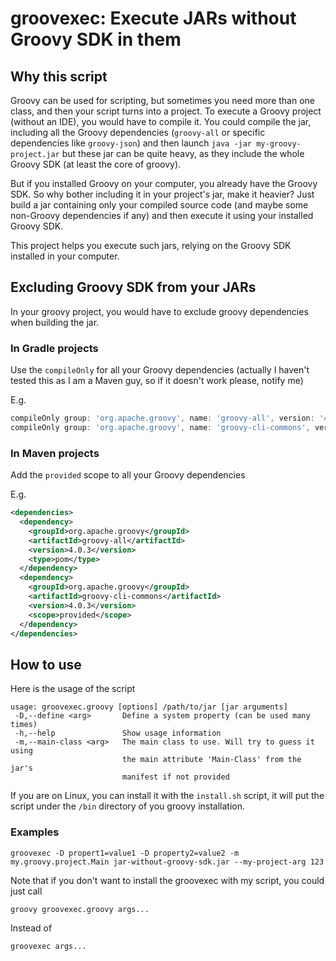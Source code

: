 # groovexec: Execute JARs without Groovy SDK in them

## Why this script
Groovy can be used for scripting, but sometimes you need more than one class, and then your script turns into a 
project. To execute a Groovy project (without an IDE), you would have to compile it. You could compile
the jar, including all the Groovy dependencies (`groovy-all` or specific dependencies like `groovy-json`) and then launch `java -jar my-groovy-project.jar` but
these jar can be quite heavy, as they include the whole Groovy SDK (at least the core of groovy).

But if you installed Groovy on your computer, you already have the Groovy SDK. So why bother including it in your project's jar, make it heavier?
Just build a jar containing only your compiled source code (and maybe some non-Groovy dependencies if any) and then execute it
using your installed Groovy SDK.

This project helps you execute such jars, relying on the Groovy SDK installed in your computer.

## Excluding Groovy SDK from your JARs

In your groovy project, you would have to exclude groovy dependencies when building the jar.

### In Gradle projects
Use the `compileOnly` for all your Groovy dependencies (actually I haven't tested this as I am a Maven guy, so if it doesn't work please, notify me)

E.g.

```groovy
compileOnly group: 'org.apache.groovy', name: 'groovy-all', version: '4.0.3', ext: 'pom'
compileOnly group: 'org.apache.groovy', name: 'groovy-cli-commons', version: '4.0.3'
```

### In Maven projects

Add the `provided` scope to all your Groovy dependencies

E.g.
```xml
<dependencies>
  <dependency>
    <groupId>org.apache.groovy</groupId>
    <artifactId>groovy-all</artifactId>
    <version>4.0.3</version>
    <type>pom</type>
  </dependency>
  <dependency>
    <groupId>org.apache.groovy</groupId>
    <artifactId>groovy-cli-commons</artifactId>
    <version>4.0.3</version>
    <scope>provided</scope>
  </dependency>
</dependencies>
```


## How to use
Here is the usage of the script
```text
usage: groovexec.groovy [options] /path/to/jar [jar arguments]
 -D,--define <arg>       Define a system property (can be used many times)
 -h,--help               Show usage information
 -m,--main-class <arg>   The main class to use. Will try to guess it using
                         the main attribute 'Main-Class' from the jar's
                         manifest if not provided
```

If you are on Linux, you can install it with the `install.sh` script, it will put the script under the `/bin`
directory of you groovy installation.

### Examples

```shell
groovexec -D propert1=value1 -D property2=value2 -m my.groovy.project.Main jar-without-groovy-sdk.jar --my-project-arg 123
```

Note that if you don't want to install the groovexec with my script, you could just call
```shell
groovy groovexec.groovy args...
```

Instead of 
```shell
groovexec args...
```